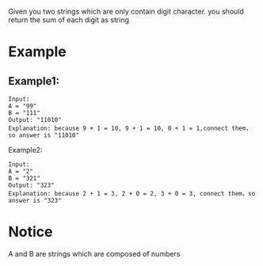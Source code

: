 Given you two strings which are only contain digit character. you should return the sum of each digit as string

# Example
## Example1:
```
Input:
A = "99"
B = "111"
Output: "11010"
Explanation: because 9 + 1 = 10, 9 + 1 = 10, 0 + 1 = 1,connect them，so answer is "11010"
```
Example2:
```
Input:
A = "2"
B = "321"
Output: "323"
Explanation: because 2 + 1 = 3, 2 + 0 = 2, 3 + 0 = 3, connect them，so answer is "323"
```
# Notice
A and B are strings which are composed of numbers